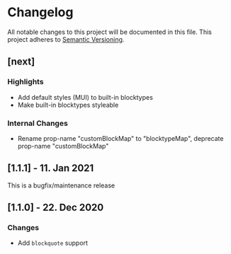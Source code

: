 # Changelog

All notable changes to this project will be documented in this file. This project adheres to [Semantic Versioning](https://semver.org/spec/v2.0.0.html).

## [next]

### Highlights

-   Add default styles (MUI) to built-in blocktypes
-   Make built-in blocktypes styleable

### Internal Changes

-   Rename prop-name "customBlockMap" to "blocktypeMap", deprecate prop-name "customBlockMap"

## [1.1.1] - 11. Jan 2021

This is a bugfix/maintenance release

## [1.1.0] - 22. Dec 2020

### Changes

-   Add `blockquote` support
